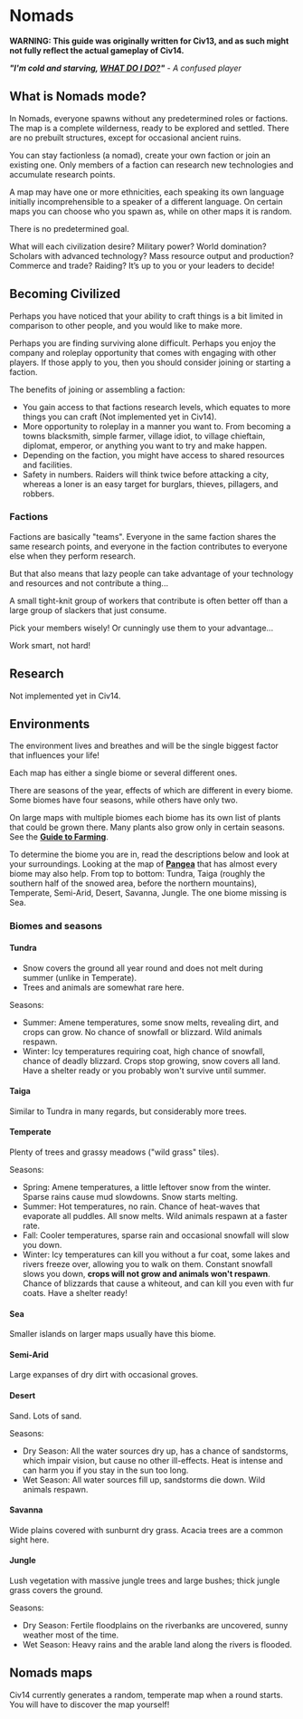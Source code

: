 # Nomads

**WARNING: This guide was originally written for Civ13, and as such might not fully reflect the actual gameplay of Civ14.**

**_"I'm cold and starving, [WHAT DO I DO?](starter_guide.md)"_** _- A confused player_

## What is Nomads mode?

In Nomads, everyone spawns without any predetermined roles or factions. The map is a complete wilderness, ready to be explored and settled. There are no prebuilt structures, except for occasional ancient ruins.

You can stay factionless (a nomad), create your own faction or join an existing one. Only members of a faction can research new technologies and accumulate research points.

A map may have one or more ethnicities, each speaking its own language initially incomprehensible to a speaker of a different language. On certain maps you can choose who you spawn as, while on other maps it is random.

There is no predetermined goal.

What will each civilization desire? Military power? World domination? Scholars with advanced technology? Mass resource output and production? Commerce and trade? Raiding? It’s up to you or your leaders to decide!

## Becoming Civilized

Perhaps you have noticed that your ability to craft things is a bit
limited in comparison to other people, and you would like to make more.

Perhaps you are finding surviving alone difficult. Perhaps you enjoy the company and roleplay opportunity that comes with engaging with other players. If those apply to you, then you should consider joining or starting a faction.

The benefits of joining or assembling a faction:

-   You gain access to that factions research levels, which equates to more things you can craft (Not implemented yet in Civ14).
-   More opportunity to roleplay in a manner you want to. From becoming a towns blacksmith, simple farmer, village idiot, to village chieftain, diplomat, emperor, or anything you want to try and make happen.
-   Depending on the faction, you might have access to shared resources and facilities.
-   Safety in numbers. Raiders will think twice before attacking a city, whereas a loner is an easy target for burglars, thieves, pillagers, and robbers.

### Factions

Factions are basically "teams". Everyone in the same faction shares the same research points, and everyone in the faction contributes to
everyone else when they perform research.

But that also means that lazy people can take advantage of your
technology and resources and not contribute a thing...

A small tight-knit group of workers that contribute is often better off than a large group of slackers that just consume.

Pick your members wisely\! Or cunningly use them to your advantage...

Work smart, not hard!

## Research

Not implemented yet in Civ14.

## Environments

The environment lives and breathes and will be the single biggest factor that influences your life!

Each map has either a single biome or several different ones.

There are seasons of the year, effects of which are different in every biome. Some biomes have four seasons, while others have only two.

On large maps with multiple biomes each biome has its own list of plants that could be grown there. Many plants also grow only in certain seasons. See the **[Guide to Farming](Guide_to_Farming)**.

To determine the biome you are in, read the descriptions below and look at your surroundings. Looking at the map of **[Pangea](https://civ13.github.io/civ13-wiki/assets/images/map_pangea.png)** that has almost every biome may also help. From top to bottom: Tundra, Taiga (roughly the southern half of the snowed area, before the northern mountains), Temperate, Semi-Arid, Desert, Savanna, Jungle. The one biome missing is Sea.

### Biomes and seasons

#### Tundra

-   Snow covers the ground all year round and does not melt during summer (unlike in Temperate).
-   Trees and animals are somewhat rare here.

Seasons:

-   Summer: Amene temperatures, some snow melts, revealing dirt, and crops can grow. No chance of snowfall or blizzard. Wild animals respawn.
-   Winter: Icy temperatures requiring coat, high chance of snowfall, chance of deadly blizzard. Crops stop growing, snow covers all land. Have a shelter ready or you probably won't survive until summer.

#### Taiga

Similar to Tundra in many regards, but considerably more trees.

#### Temperate

Plenty of trees and grassy meadows ("wild grass" tiles).

Seasons:

-   Spring: Amene temperatures, a little leftover snow from the winter. Sparse rains cause mud slowdowns. Snow starts melting.
-   Summer: Hot temperatures, no rain. Chance of heat-waves that evaporate all puddles. All snow melts. Wild animals respawn at a faster rate.
-   Fall: Cooler temperatures, sparse rain and occasional snowfall will slow you down.
-   Winter: Icy temperatures can kill you without a fur coat, some lakes and rivers freeze over, allowing you to walk on them. Constant snowfall slows you down, **crops will not grow and animals won't respawn**. Chance of blizzards that cause a whiteout, and can kill you even with fur coats. Have a shelter ready\!

#### Sea

Smaller islands on larger maps usually have this biome.

#### Semi-Arid

Large expanses of dry dirt with occasional groves.

#### Desert

Sand. Lots of sand.

Seasons:

-   Dry Season: All the water sources dry up, has a chance of sandstorms, which impair vision, but cause no other ill-effects. Heat is intense and can harm you if you stay in the sun too long.
-   Wet Season: All water sources fill up, sandstorms die down. Wild animals respawn.

#### Savanna

Wide plains covered with sunburnt dry grass. Acacia trees are a common sight here.

#### Jungle

Lush vegetation with massive jungle trees and large bushes; thick jungle grass covers the ground.

Seasons:

-   Dry Season: Fertile floodplains on the riverbanks are uncovered, sunny weather most of the time.
-   Wet Season: Heavy rains and the arable land along the rivers is flooded.

## Nomads maps

Civ14 currently generates a random, temperate map when a round starts. You will have to discover the map yourself!
